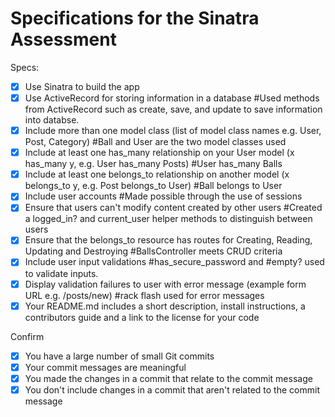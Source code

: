 # Specifications for the Sinatra Assessment

Specs:
- [x] Use Sinatra to build the app
- [x] Use ActiveRecord for storing information in a database
#Used methods from ActiveRecord such as create, save, and update to save information into databse.
- [x] Include more than one model class (list of model class names e.g. User, Post, Category)
#Ball and User are the two model classes used
- [x] Include at least one has_many relationship on your User model (x has_many y, e.g. User has_many Posts)
#User has_many Balls
- [x] Include at least one belongs_to relationship on another model (x belongs_to y, e.g. Post belongs_to User)
#Ball belongs to User
- [x] Include user accounts
#Made possible through the use of sessions
- [x] Ensure that users can't modify content created by other users
#Created a logged_in? and current_user helper methods to distinguish between users
- [x] Ensure that the belongs_to resource has routes for Creating, Reading, Updating and Destroying
#BallsController meets CRUD criteria
- [x] Include user input validations
#has_secure_password and #empty? used to validate inputs.
- [x] Display validation failures to user with error message (example form URL e.g. /posts/new)
#rack flash used for error messages
- [x] Your README.md includes a short description, install instructions, a contributors guide and a link to the license for your code

Confirm
- [x] You have a large number of small Git commits
- [x] Your commit messages are meaningful
- [x] You made the changes in a commit that relate to the commit message
- [x] You don't include changes in a commit that aren't related to the commit message
